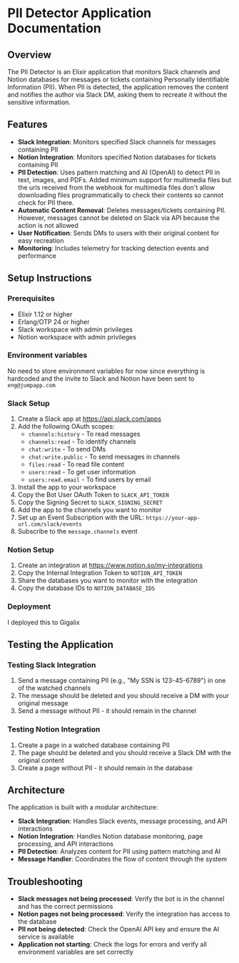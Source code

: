 # PII Detector Application Documentation

## Overview

The PII Detector is an Elixir application that monitors Slack channels and Notion databases for messages or tickets containing Personally Identifiable Information (PII). When PII is detected, the application removes the content and notifies the author via Slack DM, asking them to recreate it without the sensitive information.

## Features

- **Slack Integration**: Monitors specified Slack channels for messages containing PII
- **Notion Integration**: Monitors specified Notion databases for tickets containing PII
- **PII Detection**: Uses pattern matching and AI (OpenAI) to detect PII in text, images, and PDFs. Added minimum support for multimedia files but the urls received from the webhook for multimedia files don't allow downloading files programmatically to check their contents so cannot check for PII there.
- **Automatic Content Removal**: Deletes messages/tickets containing PII. However, messages cannot be deleted on Slack via API because the action is not allowed
- **User Notification**: Sends DMs to users with their original content for easy recreation
- **Monitoring**: Includes telemetry for tracking detection events and performance

## Setup Instructions

### Prerequisites

- Elixir 1.12 or higher
- Erlang/OTP 24 or higher
- Slack workspace with admin privileges
- Notion workspace with admin privileges

### Environment variables
No need to store environment variables for now since everything is hardcoded and the invite to Slack and Notion have been sent to `eng@jumpapp.com`


### Slack Setup

1. Create a Slack app at https://api.slack.com/apps
2. Add the following OAuth scopes:
   - `channels:history` - To read messages
   - `channels:read` - To identify channels
   - `chat:write` - To send DMs
   - `chat:write.public` - To send messages in channels
   - `files:read` - To read file content
   - `users:read` - To get user information
   - `users:read.email` - To find users by email
3. Install the app to your workspace
4. Copy the Bot User OAuth Token to `SLACK_API_TOKEN`
5. Copy the Signing Secret to `SLACK_SIGNING_SECRET`
6. Add the app to the channels you want to monitor
7. Set up an Event Subscription with the URL: `https://your-app-url.com/slack/events`
8. Subscribe to the `message.channels` event

### Notion Setup

1. Create an integration at https://www.notion.so/my-integrations
2. Copy the Internal Integration Token to `NOTION_API_TOKEN`
3. Share the databases you want to monitor with the integration
4. Copy the database IDs to `NOTION_DATABASE_IDS`


### Deployment
I deployed this to Gigalix

## Testing the Application

### Testing Slack Integration

1. Send a message containing PII (e.g., "My SSN is 123-45-6789") in one of the watched channels
2. The message should be deleted and you should receive a DM with your original message
3. Send a message without PII - it should remain in the channel

### Testing Notion Integration

1. Create a page in a watched database containing PII
2. The page should be deleted and you should receive a Slack DM with the original content
3. Create a page without PII - it should remain in the database

## Architecture

The application is built with a modular architecture:

- **Slack Integration**: Handles Slack events, message processing, and API interactions
- **Notion Integration**: Handles Notion database monitoring, page processing, and API interactions
- **PII Detection**: Analyzes content for PII using pattern matching and AI
- **Message Handler**: Coordinates the flow of content through the system

## Troubleshooting

- **Slack messages not being processed**: Verify the bot is in the channel and has the correct permissions
- **Notion pages not being processed**: Verify the integration has access to the database
- **PII not being detected**: Check the OpenAI API key and ensure the AI service is available
- **Application not starting**: Check the logs for errors and verify all environment variables are set correctly
